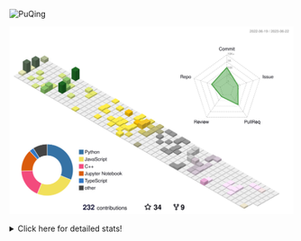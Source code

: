 ![PuQing](https://user-images.githubusercontent.com/27223114/171565019-9a56fae6-b08b-421f-99db-7e830da42371.png)

![](./profile-3d-contrib/profile-season-animate.svg)

<details>
<summary>Click here for detailed stats!</summary>

<!--START_SECTION:waka-->
![Lines of code](https://img.shields.io/badge/From%20Hello%20World%20I%27ve%20Written-713.6%20thousand%20lines%20of%20code-blue)

**🐱 My GitHub Data** 

> 📦 247.8 kB Used in GitHub's Storage 
 > 
> 🏆 81 Contributions in the Year 2023
 > 
> 🚫 Not Opted to Hire
 > 
> 📜 27 Public Repositories 
 > 
> 🔑 27 Private Repositories 
 > 
**I'm an Early 🐤** 

```text
🌞 Morning                278 commits         █████░░░░░░░░░░░░░░░░░░░░   18.41 % 
🌆 Daytime                764 commits         █████████████░░░░░░░░░░░░   50.60 % 
🌃 Evening                205 commits         ███░░░░░░░░░░░░░░░░░░░░░░   13.58 % 
🌙 Night                  263 commits         ████░░░░░░░░░░░░░░░░░░░░░   17.42 % 
```


📊 **This Week I Spent My Time On** 

```text
💬 Programming Languages: 
Python                   4 hrs 4 mins        ██████████░░░░░░░░░░░░░░░   39.78 % 
TeX                      3 hrs 4 mins        ████████░░░░░░░░░░░░░░░░░   30.05 % 
Jupyter Notebook         2 hrs 51 mins       ███████░░░░░░░░░░░░░░░░░░   27.95 % 
YAML                     10 mins             ░░░░░░░░░░░░░░░░░░░░░░░░░   01.78 % 
Git Config               2 mins              ░░░░░░░░░░░░░░░░░░░░░░░░░   00.39 % 

🔥 Editors: 
VS Code                  10 hrs 14 mins      █████████████████████████   100.00 % 

💻 Operating System: 
WSL                      10 hrs 10 mins      █████████████████████████   99.38 % 
Windows                  3 mins              ░░░░░░░░░░░░░░░░░░░░░░░░░   00.62 % 
```


<!--END_SECTION:waka-->
</details>

